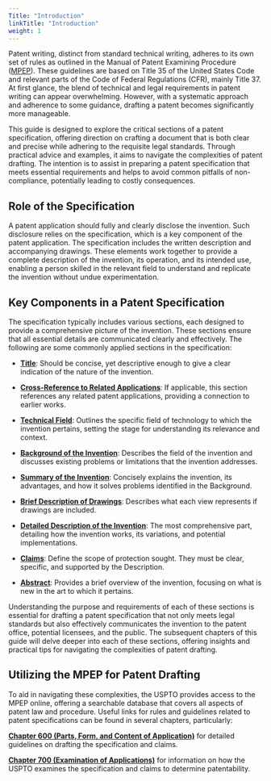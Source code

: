 ```yaml
---
Title: "Introduction"
linkTitle: "Introduction"
weight: 1
---
```


Patent writing, distinct from standard technical writing, adheres to its own set of rules as outlined in the Manual of Patent Examining Procedure ([MPEP](https://www.uspto.gov/web/offices/pac/mpep/index.html)). These guidelines are based on Title 35 of the United States Code and relevant parts of the Code of Federal Regulations (CFR), mainly Title 37. At first glance, the blend of technical and legal requirements in patent writing can appear overwhelming. However, with a systematic approach and adherence to some guidance, drafting a patent becomes significantly more manageable. 

This guide is designed to explore the critical sections of a patent specification, offering direction on crafting a document that is both clear and precise while adhering to the requisite legal standards. Through practical advice and examples, it aims to navigate the complexities of patent drafting. The intention is to assist in preparing a patent specification that meets essential requirements and helps to avoid common pitfalls of non-compliance, potentially leading to costly consequences.


## Role of the Specification 
A patent application should fully and clearly disclose the invention. Such disclosure relies on the specification, which is a key component of the patent application. The specification includes the written description and accompanying drawings. These elements work together to provide a complete description of the invention, its operation, and its intended use, enabling a person skilled in the relevant field to understand and replicate the invention without undue experimentation.


 ## Key Components in a Patent Specification

The specification typically includes various sections, each designed to provide a comprehensive picture of the invention. These sections ensure that all essential details are communicated clearly and effectively. The following are some commonly applied sections in the specification:

- [**Title**](/cn/articles/specification/chapter2_title): Should be concise, yet descriptive enough to give a clear indication of the nature of the invention.

- [**Cross-Reference to Related Applications**](/cn/articles/specification/chapter3_cross-reference): If applicable, this section references any related patent applications, providing a connection to earlier works.

- [**Technical Field**](/cn/articles/specification/chapter4_tech_field): Outlines the specific field of technology to which the invention pertains, setting the stage for understanding its relevance and context.

- [**Background of the Invention**](/cn/articles/specification/chapter5_background): Describes the field of the invention and discusses existing problems or limitations that the invention addresses.

- [**Summary of the Invention**](/cn/articles/specification/chapter6_summary): Concisely explains the invention, its advantages, and how it solves problems identified in the Background.

- [**Brief Description of Drawings**](/cn/articles/specification/chapter7_brief_description): Describes what each view represents if drawings are included.

- [**Detailed Description of the Invention**](/cn/articles/specification/chapter8_detailed_description): The most comprehensive part, detailing how the invention works, its variations, and potential implementations.

- [**Claims**](/cn/articles/specification/chapter9_claims): Define the scope of protection sought. They must be clear, specific, and supported by the Description.

- [**Abstract**](/cn/articles/specification/chapter10_abstract): Provides a brief overview of the invention, focusing on what is new in the art to which it pertains.

Understanding the purpose and requirements of each of these sections is essential for drafting a patent specification that not only meets legal standards but also effectively communicates the invention to the patent office, potential licensees, and the public. The subsequent chapters of this guide will delve deeper into each of these sections, offering insights and practical tips for navigating the complexities of patent drafting.


## Utilizing the MPEP for Patent Drafting
To aid in navigating these complexities, the USPTO provides access to the MPEP online, offering a searchable database that covers all aspects of patent law and procedure. Useful links for rules and guidelines related to patent specifications can be found in several chapters, particularly:

[**Chapter 600 (Parts, Form, and Content of Application)**](https://www.uspto.gov/web/offices/pac/mpep/mpep-0600.html) for detailed guidelines on drafting the specification and claims.

[**Chapter 700 (Examination of Applications)**](https://www.uspto.gov/web/offices/pac/mpep/mpep-0700.html) for information on how the USPTO examines the specification and claims to determine patentability.



